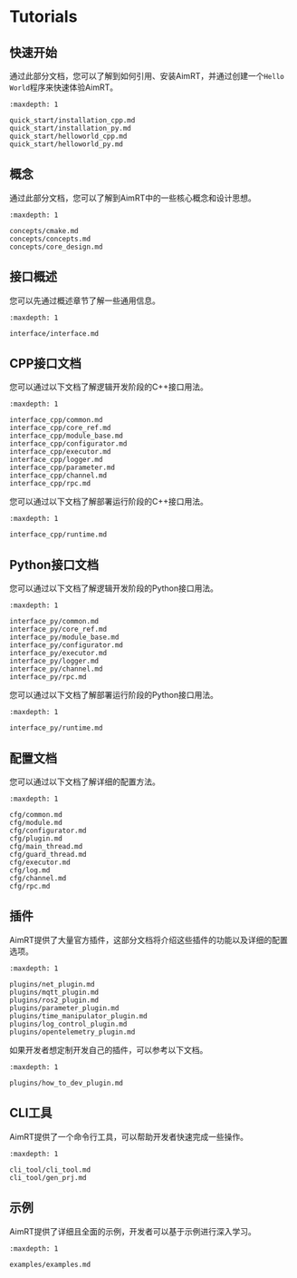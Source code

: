 # Tutorials


## 快速开始

通过此部分文档，您可以了解到如何引用、安装AimRT，并通过创建一个`Hello World`程序来快速体验AimRT。

```{toctree}
:maxdepth: 1

quick_start/installation_cpp.md
quick_start/installation_py.md
quick_start/helloworld_cpp.md
quick_start/helloworld_py.md
```

## 概念

通过此部分文档，您可以了解到AimRT中的一些核心概念和设计思想。


```{toctree}
:maxdepth: 1

concepts/cmake.md
concepts/concepts.md
concepts/core_design.md
```

## 接口概述

您可以先通过概述章节了解一些通用信息。

```{toctree}
:maxdepth: 1

interface/interface.md
```

## CPP接口文档

您可以通过以下文档了解逻辑开发阶段的C++接口用法。

```{toctree}
:maxdepth: 1

interface_cpp/common.md
interface_cpp/core_ref.md
interface_cpp/module_base.md
interface_cpp/configurator.md
interface_cpp/executor.md
interface_cpp/logger.md
interface_cpp/parameter.md
interface_cpp/channel.md
interface_cpp/rpc.md
```

您可以通过以下文档了解部署运行阶段的C++接口用法。

```{toctree}
:maxdepth: 1

interface_cpp/runtime.md
```



## Python接口文档

<!-- TODO, 本章节待整理-------- -->

您可以通过以下文档了解逻辑开发阶段的Python接口用法。

```{toctree}
:maxdepth: 1

interface_py/common.md
interface_py/core_ref.md
interface_py/module_base.md
interface_py/configurator.md
interface_py/executor.md
interface_py/logger.md
interface_py/channel.md
interface_py/rpc.md
```

您可以通过以下文档了解部署运行阶段的Python接口用法。

```{toctree}
:maxdepth: 1

interface_py/runtime.md
```

## 配置文档

您可以通过以下文档了解详细的配置方法。

```{toctree}
:maxdepth: 1

cfg/common.md
cfg/module.md
cfg/configurator.md
cfg/plugin.md
cfg/main_thread.md
cfg/guard_thread.md
cfg/executor.md
cfg/log.md
cfg/channel.md
cfg/rpc.md
```

## 插件

<!-- TODO, 本章节待整理-------- -->

AimRT提供了大量官方插件，这部分文档将介绍这些插件的功能以及详细的配置选项。

```{toctree}
:maxdepth: 1

plugins/net_plugin.md
plugins/mqtt_plugin.md
plugins/ros2_plugin.md
plugins/parameter_plugin.md
plugins/time_manipulator_plugin.md
plugins/log_control_plugin.md
plugins/opentelemetry_plugin.md
```

如果开发者想定制开发自己的插件，可以参考以下文档。
```{toctree}
:maxdepth: 1

plugins/how_to_dev_plugin.md
```


## CLI工具

<!-- TODO, 本章节待整理-------- -->

AimRT提供了一个命令行工具，可以帮助开发者快速完成一些操作。

```{toctree}
:maxdepth: 1

cli_tool/cli_tool.md
cli_tool/gen_prj.md
```


## 示例

<!-- TODO, 本章节待整理-------- -->

AimRT提供了详细且全面的示例，开发者可以基于示例进行深入学习。

```{toctree}
:maxdepth: 1

examples/examples.md
```
